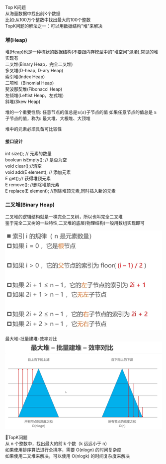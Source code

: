 Top K问题  
从海量数据中找出前K个数据  
比如:从100万个整数中找出最大的100个整数  
TopK问题的解法之一：可以用数据结构"堆"来解决  
### 堆(Heap)  
堆(Heap)也是一种梳状的数据结构(不要跟内存模型中的“堆空间”混淆),常见的堆实现有  
二叉堆(Binary Heap，完全二叉堆)  
多叉堆(D-heap, D-ary Heap)  
索引堆(Index Heap)  
二项堆（Binomial Heap)  
斐波那契堆(Fibonacci Heap)  
左倾堆(Leftist Heap，左式堆)  
斜堆(Skew Heap)  
<p>堆的一个重要性质: 任意节点的值总是≥(≤)子节点的值  
如果任意节点的值总是 ≥ 子节点的值，称为: 最大堆、大根堆、大顶堆    

堆中的元素必须具备可比较性
#### 接口设计
int size(); // 元素的数量  
boolean isEmpty(); // 是否为空  
void clear();//清空  
void add(E element); // 添加元素  
E get();// 获得堆顶元素  
E remove(); //删除堆顶元素  
E replace(E element); //删除堆顶元素,同时插入新的元素

### 二叉堆(Binary Heap)
二叉堆的逻辑结构就是一棵完全二叉树，所以也叫完全二叉堆  
鉴于完全二叉树的一些特性,二叉堆的底层(物理结构)一般用数组实现即可  

![](../img/rule.png) 

最大堆-批量建堆-效率对比  
![](../img/batch_insert.png)

🤔TopK问题  
从 n 个整数中，找出最大的前 k 个数（k 远远小于 n）  
如果使用排序算法进行全排序，需要 O(nlogn) 的时间复杂度  
如果使用二叉堆来解决，可以使用 O(nlogk) 的时间复杂度来解决
